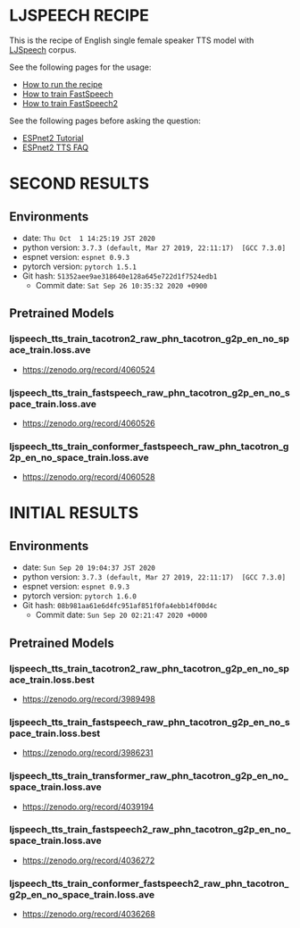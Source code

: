 # LJSPEECH RECIPE

This is the recipe of English single female speaker TTS model with [LJSpeech](https://keithito.com/LJ-Speech-Dataset/) corpus.

See the following pages for the usage:
- [How to run the recipe](../../TEMPLATE/tts1/README.md#how-to-run)
- [How to train FastSpeech](../../TEMPLATE/tts1/README.md#fastspeech-training)
- [How to train FastSpeech2](../../TEMPLATE/tts1/README.md#fastspeech2-training)

See the following pages before asking the question:
- [ESPnet2 Tutorial](https://espnet.github.io/espnet/espnet2_tutorial.html)
- [ESPnet2 TTS FAQ](../../TEMPLATE/tts1/README.md#faq)


# SECOND RESULTS

## Environments
- date: `Thu Oct  1 14:25:19 JST 2020`
- python version: `3.7.3 (default, Mar 27 2019, 22:11:17)  [GCC 7.3.0]`
- espnet version: `espnet 0.9.3`
- pytorch version: `pytorch 1.5.1`
- Git hash: `51352aee9ae318640e128a645e722d1f7524edb1`
  - Commit date: `Sat Sep 26 10:35:32 2020 +0900`

## Pretrained Models

### ljspeech_tts_train_tacotron2_raw_phn_tacotron_g2p_en_no_space_train.loss.ave
- https://zenodo.org/record/4060524

### ljspeech_tts_train_fastspeech_raw_phn_tacotron_g2p_en_no_space_train.loss.ave
- https://zenodo.org/record/4060526

### ljspeech_tts_train_conformer_fastspeech_raw_phn_tacotron_g2p_en_no_space_train.loss.ave
- https://zenodo.org/record/4060528


# INITIAL RESULTS

## Environments

- date: `Sun Sep 20 19:04:37 JST 2020`
- python version: `3.7.3 (default, Mar 27 2019, 22:11:17)  [GCC 7.3.0]`
- espnet version: `espnet 0.9.3`
- pytorch version: `pytorch 1.6.0`
- Git hash: `08b981aa61e6d4fc951af851f0fa4ebb14f00d4c`
  - Commit date: `Sun Sep 20 02:21:47 2020 +0000`

## Pretrained Models

### ljspeech_tts_train_tacotron2_raw_phn_tacotron_g2p_en_no_space_train.loss.best
- https://zenodo.org/record/3989498

### ljspeech_tts_train_fastspeech_raw_phn_tacotron_g2p_en_no_space_train.loss.best
- https://zenodo.org/record/3986231

### ljspeech_tts_train_transformer_raw_phn_tacotron_g2p_en_no_space_train.loss.ave
- https://zenodo.org/record/4039194

### ljspeech_tts_train_fastspeech2_raw_phn_tacotron_g2p_en_no_space_train.loss.ave
- https://zenodo.org/record/4036272

### ljspeech_tts_train_conformer_fastspeech2_raw_phn_tacotron_g2p_en_no_space_train.loss.ave
- https://zenodo.org/record/4036268
